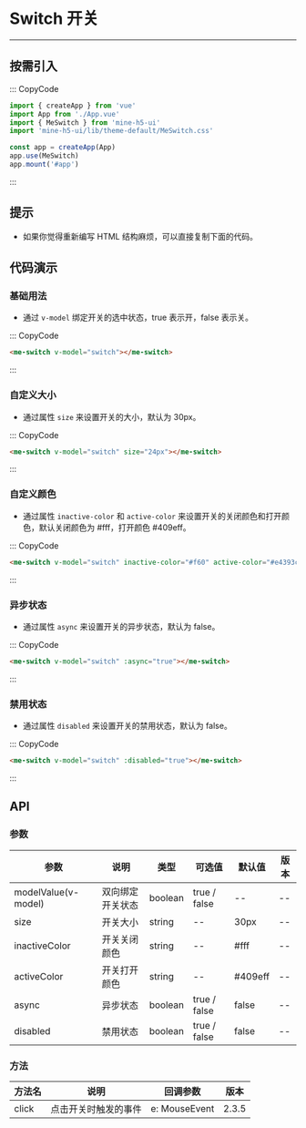 # Switch 开关

---

## 按需引入

::: CopyCode

```JavaScript
import { createApp } from 'vue'
import App from './App.vue'
import { MeSwitch } from 'mine-h5-ui'
import 'mine-h5-ui/lib/theme-default/MeSwitch.css'

const app = createApp(App)
app.use(MeSwitch)
app.mount('#app')
```

:::

## 提示

- 如果你觉得重新编写 HTML 结构麻烦，可以直接复制下面的代码。

## 代码演示

### 基础用法

- 通过 `v-model` 绑定开关的选中状态，true 表示开，false 表示关。

::: CopyCode

```HTML
<me-switch v-model="switch"></me-switch>
```

:::

### 自定义大小

- 通过属性 `size` 来设置开关的大小，默认为 30px。

::: CopyCode

```HTML
<me-switch v-model="switch" size="24px"></me-switch>
```

:::

### 自定义颜色

- 通过属性 `inactive-color` 和 `active-color` 来设置开关的关闭颜色和打开颜色，默认关闭颜色为 #fff，打开颜色 #409eff。

::: CopyCode

```HTML
<me-switch v-model="switch" inactive-color="#f60" active-color="#e4393c"></me-switch>
```

:::

### 异步状态

- 通过属性 `async` 来设置开关的异步状态，默认为 false。

::: CopyCode

```HTML
<me-switch v-model="switch" :async="true"></me-switch>
```

:::

### 禁用状态

- 通过属性 `disabled` 来设置开关的禁用状态，默认为 false。

::: CopyCode

```HTML
<me-switch v-model="switch" :disabled="true"></me-switch>
```

:::

## API

### 参数

| 参数                | 说明             | 类型    | 可选值       | 默认值  | 版本 |
| ------------------- | ---------------- | ------- | ------------ | ------- | ---- |
| modelValue(v-model) | 双向绑定开关状态 | boolean | true / false | --      | --   |
| size                | 开关大小         | string  | --           | 30px    | --   |
| inactiveColor       | 开关关闭颜色     | string  | --           | #fff    | --   |
| activeColor         | 开关打开颜色     | string  | --           | #409eff | --   |
| async               | 异步状态         | boolean | true / false | false   | --   |
| disabled            | 禁用状态         | boolean | true / false | false   | --   |

### 方法

| 方法名 | 说明                 | 回调参数      | 版本  |
| ------ | -------------------- | ------------- | ----- |
| click  | 点击开关时触发的事件 | e: MouseEvent | 2.3.5 |
